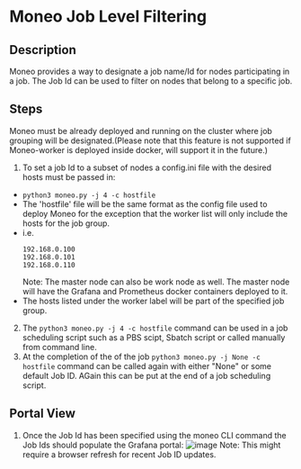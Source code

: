 Moneo Job Level Filtering
=====
Description
-----
Moneo provides a way to designate a job name/Id for nodes participating in a job. The Job Id can be used to filter on nodes that belong to a specific job. 

Steps
-----
Moneo must be already deployed and running on the cluster where job grouping will be designated.(Please note that this feature is not supported if Moneo-worker is deployed inside docker, will support it in the future.)
1. To set a job Id to a subset of nodes a config.ini file with the desired hosts must be passed in:
*  ```python3 moneo.py -j 4 -c hostfile```
* The 'hostfile' file will be the same format as the config file used to deploy Moneo for the exception that the worker list will only include the hosts for the job group.
* i.e. 
    ```hostfile
    192.168.0.100
    192.168.0.101
    192.168.0.110
    ```
    Note: The master node can also be work node as well. The master node will have the Grafana and Prometheus docker containers deployed to it.
 * The hosts listed under the worker label will be part of the specified job group.
2. The ```python3 moneo.py -j 4 -c hostfile``` command can be used in a job scheduling script such as a PBS scipt, Sbatch script or called manually from command line.
3. At the completion of the of the job ```python3 moneo.py -j None -c hostfile``` command can be called again with either "None" or some default Job ID. AGain this can be put at the end of a job scheduling script.

Portal View
-----
1. Once the Job Id has been specified using the moneo CLI command the Job Ids should populate the Grafana portal:
![image](https://user-images.githubusercontent.com/70273488/184166034-7ddddb6f-c2d5-4b30-9ebd-8b66087239a6.png)
Note: This might require a browser refresh for recent Job ID updates.
 
